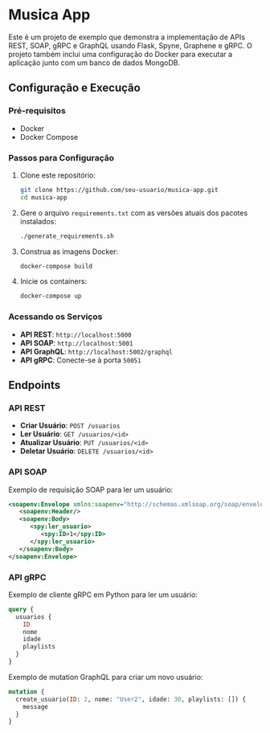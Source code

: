 # Musica App

Este é um projeto de exemplo que demonstra a implementação de APIs REST, SOAP, gRPC e GraphQL usando Flask, Spyne, Graphene e gRPC. O projeto também inclui uma configuração do Docker para executar a aplicação junto com um banco de dados MongoDB.

## Configuração e Execução

### Pré-requisitos

- Docker
- Docker Compose

### Passos para Configuração

1. Clone este repositório:

   ```bash
   git clone https://github.com/seu-usuario/musica-app.git
   cd musica-app
   ```

2. Gere o arquivo `requirements.txt` com as versões atuais dos pacotes instalados:

   ```bash
   ./generate_requirements.sh
   ```

3. Construa as imagens Docker:

   ```bash
   docker-compose build
   ```

4. Inicie os containers:

   ```bash
   docker-compose up
   ```

### Acessando os Serviços

- **API REST**: `http://localhost:5000`
- **API SOAP**: `http://localhost:5001`
- **API GraphQL**: `http://localhost:5002/graphql`
- **API gRPC**: Conecte-se à porta `50051`

## Endpoints

### API REST

- **Criar Usuário**: `POST /usuarios`
- **Ler Usuário**: `GET /usuarios/<id>`
- **Atualizar Usuário**: `PUT /usuarios/<id>`
- **Deletar Usuário**: `DELETE /usuarios/<id>`

### API SOAP

Exemplo de requisição SOAP para ler um usuário:

```xml
<soapenv:Envelope xmlns:soapenv="http://schemas.xmlsoap.org/soap/envelope/" xmlns:spy="spyne.examples.flask">
   <soapenv:Header/>
   <soapenv:Body>
      <spy:ler_usuario>
         <spy:ID>1</spy:ID>
      </spy:ler_usuario>
   </soapenv:Body>
</soapenv:Envelope>

```

### API gRPC

Exemplo de cliente gRPC em Python para ler um usuário:

```graphql
query {
  usuarios {
    ID
    nome
    idade
    playlists
  }
}
```

Exemplo de mutation GraphQL para criar um novo usuário:

```graphql
mutation {
  create_usuario(ID: 2, nome: "User2", idade: 30, playlists: []) {
    message
  }
}
```
